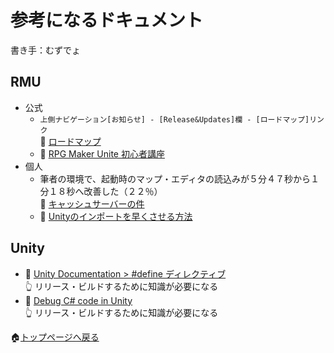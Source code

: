 # 参考になるドキュメント

書き手：むずでょ  

## RMU

* 公式
    * `上側ナビゲーション[お知らせ] - [Release&Updates]欄 - [ロードマップ]リンク`  
    📖 [ロードマップ](https://support.rpgmakerunite.com/hc/ja/articles/17538420142617-%E3%83%AD%E3%83%BC%E3%83%89%E3%83%9E%E3%83%83%E3%83%97)
    * 📖 [RPG Maker Unite 初心者講座](https://rpgmakerunite.com/learn/)
* 個人
    * 筆者の環境で、起動時のマップ・エディタの読込みが５分４７秒から１分１８秒へ改善した（２２％）  
    👤 [キャッシュサーバーの件](https://twitter.com/DeathAlice1/status/1660856667125186563?s=20)
    * 👤 [Unityのインポートを早くさせる方法](https://twitter.com/DeathAlice1/status/1660858175917096960?s=20)

## Unity

* 📖 [Unity Documentation > #define ディレクティブ](https://docs.unity3d.com/ja/2021.2/Manual/PlatformDependentCompilation.html)  
    👆 リリース・ビルドするために知識が必要になる
* 📖 [Debug C# code in Unity](https://docs.unity.cn/ja/2021.3/Manual/ManagedCodeDebugging.html)  
    👆 リリース・ビルドするために知識が必要になる

🏠[トップページへ戻る](../../README.md)  

